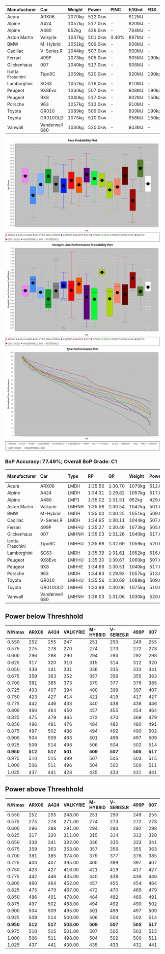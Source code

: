 | Manufacturer     | Car            | Weight | Power   | PINC    | E/Stint | FDS     |
|:-|:-|:-|:-|:-|:-|:-|
| Acura            | ARX06          | 1070kg | 512.0kw |    -    | 912MJ   |    -    |
| Alpine           | A424           | 1057kg | 517.0kw |    -    | 920MJ   |    -    |
| Alpine           | A480           | 952kg  | 429.0kw |    -    | 764MJ   |    -    |
| Aston Martin     | Valkyrie       | 1047kg | 501.0kw | 0.40%   | 897MJ   |    -    |
| BMW              | M-Hybrid       | 1051kg | 509.0kw |    -    | 908MJ   |    -    |
| Cadillac         | V-Series.R     | 1044kg | 507.0kw |    -    | 900MJ   |    -    |
| Ferrari          | 499P           | 1073kg | 505.0kw |    -    | 905MJ   | 190kph  |
| Glickenhaus      | 007            | 1040kg | 517.0kw |    -    | 908MJ   |    -    |
| Isotta Fraschini | Tipo6C         | 1059kg | 520.0kw |    -    | 920MJ   | 190kph  |
| Lamborghini      | SC63           | 1052kg | 516.0kw |    -    | 910MJ   |    -    |
| Peugeot          | 9X8Evo         | 1060kg | 507.0kw |    -    | 908MJ   | 190kph  |
| Peugeot          | 9X8            | 1040kg | 517.0kw |    -    | 902MJ   | 150kph  |
| Porsche          | 963            | 1057kg | 513.0kw |    -    | 910MJ   |    -    |
| Toyota           | GR010          | 1089kg | 509.0kw |    -    | 909MJ   | 190kph  |
| Toyota           | GR010OLD       | 1075kg | 510.0kw |    -    | 958MJ   | 150kph  |
| Vanwall          | Vanderwell 680 | 1030kg | 520.0kw |    -    | 903MJ   |    -    |

![PACECHART](./IMG/ACOMETHOD.png)
![STRAIGHTLINEPERFORMANCECHART](./IMG/ACOMETHOD_sp.png)
![TYREPERFORMANCECHART](./IMG/ACOMETHOD_tw.png)

### BoP Accuracy: 77.49%; Overall BoP Grade: C1
| Manufacturer     | Car            | Type  | RP      | QP      | Weight | Power¹  | Threshhold | PINC    | Power²   | E/Stint | AVG Vmax  | FDS     | RDLC | L/Stint | BOP-Grade | Model Accuracy | Model Points | Match% | SimDiff |
|:-|:-|:-|:-|:-|:-|:-|:-|:-|:-|:-|:-|:-|:-|:-|:-|:-|:-|:-|:-|
| Acura            | ARX06          | LMDH  | 1:35.56 | 1:30.70 | 1070kg | 512.0kw | 210.0kph   |    -    | 512.00kw |  912MJ  | 299.73kph |    -    | 1.01 | 37      | +C1       | 100.00%        | 996          | 76.06% | #       |
| Alpine           | A424           | LMDH  | 1:34.31 | 1:29.82 | 1057kg | 517.0kw | 210.0kph   |    -    | 517.00kw |  920MJ  | 306.37kph |    -    | 1.01 | 37      | -E1       | 97.47%         | 1810         | 55.78% | #       |
| Alpine           | A480           | LMP1  | 1:35.02 | 1:31.51 |  952kg | 429.0kw | 210.0kph   |    -    | 429.00kw |  764MJ  | 297.44kph |    -    | 0.98 | 34      | ~A1       | 92.36%         | 1643         | 99.32% | #       |
| Aston Martin     | Valkyrie       | LMHNH | 1:35.58 | 1:30.54 | 1047kg | 501.0kw | 210.0kph   | 0.40%   | 503.00kw |  897MJ  | 295.43kph |    -    | 1.03 | 37      | +D2       | 100.00%        | 466          | 64.89% | #       |
| BMW              | M-Hybrid       | LMDH  | 1:35.00 | 1:30.25 | 1051kg | 509.0kw | 210.0kph   |    -    | 509.00kw |  908MJ  | 301.00kph |    -    | 1.02 | 37      | -A2       | 100.00%        | 3339         | 94.15% | #       |
| Cadillac         | V-Series.R     | LMDH  | 1:34.95 | 1:30.11 | 1044kg | 507.0kw | 210.0kph   |    -    | 507.00kw |  900MJ  | 301.90kph |    -    | 1.03 | 37      | -A2       | 99.00%         | 6039         | 91.94% | #       |
| Ferrari          | 499P           | LMHHU | 1:35.27 | 1:30.46 | 1073kg | 505.0kw | 210.0kph   |    -    | 505.00kw |  905MJ  | 299.21kph | 190kph  | 1.03 | 37      | ~A1       | 99.56%         | 7418         | 97.76% | #       |
| Glickenhaus      | 007            | LMHNH | 1:35.03 | 1:31.26 | 1040kg | 517.0kw | 210.0kph   |    -    | 517.00kw |  908MJ  | 305.23kph |    -    | 0.95 | 37      | ~A1       | 93.90%         | 2170         | 99.22% | #       |
| Isotta Fraschini | Tipo6C         | LMHHU | 1:35.68 | 1:32.69 | 1059kg | 520.0kw | 210.0kph   |    -    | 520.00kw |  920MJ  | 297.74kph | 190kph  | 1.06 | 37      | +Ω1       | 97.73%         | 129          | 47.65% | +0.55   |
| Lamborghini      | SC63           | LMDH  | 1:35.39 | 1:31.61 | 1052kg | 516.0kw | 210.0kph   |    -    | 516.00kw |  910MJ  | 296.47kph |    -    | 1.05 | 37      | +B1       | 100.00%        | 784          | 88.62% | +0.07   |
| Peugeot          | 9X8Evo         | LMHHU | 1:35.30 | 1:30.67 | 1060kg | 507.0kw | 210.0kph   |    -    | 507.00kw |  908MJ  | 310.04kph | 190kph  | 1.00 | 37      | +A2       | 100.00%        | 1889         | 93.78% | +0.59   |
| Peugeot          | 9X8            | LMHHE | 1:34.66 | 1:30.51 | 1040kg | 517.0kw | 210.0kph   |    -    | 517.00kw |  902MJ  | 297.45kph | 150kph  | 1.04 | 37      | -C1       | 99.16%         | 4816         | 75.52% | #       |
| Porsche          | 963            | LMDH  | 1:34.83 | 1:29.93 | 1057kg | 513.0kw | 210.0kph   |    -    | 513.00kw |  910MJ  | 299.50kph |    -    | 1.02 | 37      | -B2       | 100.00%        | 14574        | 80.90% | #       |
| Toyota           | GR010          | LMHHU | 1:35.56 | 1:30.69 | 1089kg | 509.0kw | 210.0kph   |    -    | 509.00kw |  909MJ  | 296.36kph | 190kph  | 1.02 | 37      | +C2       | 97.78%         | 5323         | 74.72% | #       |
| Toyota           | GR010OLD       | LMHHE | 1:33.98 | 1:30.06 | 1075kg | 510.0kw | 210.0kph   |    -    | 510.00kw |  958MJ  | 305.77kph | 150kph  | 1.02 | 37      | -Ω1       | 94.52%         | 690          | 37.17% | #       |
| Vanwall          | Vanderwell 680 | LMHNH | 1:36.03 | 1:31.06 | 1030kg | 520.0kw | 210.0kph   |    -    | 520.00kw |  903MJ  | 302.06kph |    -    | 1.01 | 37      | +D2       | 95.37%         | 639          | 62.43% | #       |

## Power below Threshhold
| N/Nmax    | ARX06   | A424    | VALKYRIE | M-HYBRID | V-SERIES.R | 499P    | 007     | TIPO6C  | SC63    | 9X8EVO  | 9X8     | 963     | GR010   | GR010OLD | VANDERWELL 680 | ​     | RPM      | A480    |
|:-|:-|:-|:-|:-|:-|:-|:-|:-|:-|:-|:-|:-|:-|:-|:-|:-|:-|:-|
|  0.550    |  252    |  255    |  247     |  251     |  250       |  249    |  255    |  256    |  254    |  250    |  255    |  253    |  251    |  251     |  256           |  ​    |   --     |   -     |
|  0.575    |  275    |  278    |  270     |  274     |  273       |  272    |  278    |  279    |  277    |  273    |  278    |  276    |  274    |  274     |  279           |  ​    |   --     |   -     |
|  0.600    |  296    |  298    |  290     |  294     |  293       |  292    |  298    |  300    |  298    |  293    |  298    |  296    |  294    |  295     |  300           |  ​    |   --     |   -     |
|  0.625    |  317    |  320    |  310     |  315     |  314       |  312    |  320    |  322    |  319    |  314    |  320    |  317    |  315    |  316     |  322           |  ​    |   --     |   -     |
|  0.650    |  338    |  341    |  331     |  336     |  335       |  333    |  341    |  343    |  340    |  335    |  341    |  338    |  336    |  337     |  343           |  ​    |   --     |   -     |
|  0.675    |  359    |  363    |  352     |  357     |  356       |  355    |  363    |  365    |  362    |  356    |  363    |  360    |  357    |  358     |  365           |  ​    |   --     |   -     |
|  0.700    |  381    |  385    |  373     |  379     |  377       |  376    |  385    |  387    |  384    |  377    |  385    |  382    |  379    |  380     |  387           |  ​    |   --     |   -     |
|  0.725    |  403    |  407    |  394     |  400     |  399       |  397    |  407    |  409    |  406    |  399    |  407    |  403    |  400    |  401     |  409           |  ​    |   --     |   -     |
|  0.750    |  423    |  427    |  414     |  421     |  419       |  417    |  427    |  430    |  427    |  419    |  427    |  424    |  421    |  422     |  430           |  ​    |   --     |   -     |
|  0.775    |  442    |  446    |  433     |  440     |  438       |  436    |  446    |  449    |  446    |  438    |  446    |  443    |  440    |  441     |  449           |  ​    |  5000    |  252    |
|  0.800    |  460    |  464    |  450     |  457     |  455       |  454    |  464    |  467    |  463    |  455    |  464    |  461    |  457    |  458     |  467           |  ​    |  5500    |  297    |
|  0.825    |  475    |  479    |  465     |  472     |  470       |  469    |  479    |  482    |  478    |  470    |  479    |  476    |  472    |  473     |  482           |  ​    |  6000    |  332    |
|  0.850    |  486    |  491    |  476     |  484     |  482       |  480    |  491    |  494    |  490    |  482    |  491    |  487    |  484    |  485     |  494           |  ​    |  6500    |  375    |
|  0.875    |  497    |  502    |  486     |  494     |  492       |  490    |  502    |  505    |  501    |  492    |  502    |  498    |  494    |  495     |  505           |  ​    |  7000    |  419    |
|  0.900    |  504    |  509    |  493     |  501     |  499       |  497    |  509    |  512    |  508    |  499    |  509    |  505    |  501    |  502     |  512           |  ​    |  7500    |  430    |
|  0.925    |  509    |  514    |  498     |  506     |  504       |  502    |  514    |  517    |  513    |  504    |  514    |  510    |  506    |  507     |  517           |  ​    |  8000    |  426    |
| **0.950** | **512** | **517** | **501**  | **509**  | **507**    | **505** | **517** | **520** | **516** | **507** | **517** | **513** | **509** | **510**  | **520**        | **​** | **8500** | **429** |
|  0.975    |  510    |  515    |  499     |  507     |  505       |  503    |  515    |  518    |  514    |  505    |  515    |  511    |  507    |  508     |  518           |  ​    |  9000    |  214    |
|  1.000    |  506    |  511    |  496     |  504     |  502       |  500    |  511    |  514    |  510    |  502    |  511    |  507    |  504    |  505     |  514           |  ​    |   --     |   -     |
|  1.025    |  437    |  441    |  428     |  435     |  433       |  431    |  441    |  444    |  441    |  433    |  441    |  438    |  435    |  436     |  444           |  ​    |   --     |   -     |

## Power above Threshhold
| N/Nmax    | ARX06   | A424    | VALKYRIE   | M-HYBRID | V-SERIES.R | 499P    | 007     | TIPO6C  | SC63    | 9X8EVO  | 9X8     | 963     | GR010   | GR010OLD | VANDERWELL 680 | ​     | RPM      | A480    |
|:-|:-|:-|:-|:-|:-|:-|:-|:-|:-|:-|:-|:-|:-|:-|:-|:-|:-|:-|
|  0.550    |  252    |  255    |  248.00    |  251     |  250       |  249    |  255    |  256    |  254    |  250    |  255    |  253    |  251    |  251     |  256           |  ​    |   --     |   -     |
|  0.575    |  275    |  278    |  271.00    |  274     |  273       |  272    |  278    |  279    |  277    |  273    |  278    |  276    |  274    |  274     |  279           |  ​    |   --     |   -     |
|  0.600    |  296    |  298    |  291.00    |  294     |  293       |  292    |  298    |  300    |  298    |  293    |  298    |  296    |  294    |  295     |  300           |  ​    |   --     |   -     |
|  0.625    |  317    |  320    |  311.00    |  315     |  314       |  312    |  320    |  322    |  319    |  314    |  320    |  317    |  315    |  316     |  322           |  ​    |   --     |   -     |
|  0.650    |  338    |  341    |  332.00    |  336     |  335       |  333    |  341    |  343    |  340    |  335    |  341    |  338    |  336    |  337     |  343           |  ​    |   --     |   -     |
|  0.675    |  359    |  363    |  353.00    |  357     |  356       |  355    |  363    |  365    |  362    |  356    |  363    |  360    |  357    |  358     |  365           |  ​    |   --     |   -     |
|  0.700    |  381    |  385    |  374.00    |  379     |  377       |  376    |  385    |  387    |  384    |  377    |  385    |  382    |  379    |  380     |  387           |  ​    |   --     |   -     |
|  0.725    |  403    |  407    |  395.00    |  400     |  399       |  397    |  407    |  409    |  406    |  399    |  407    |  403    |  400    |  401     |  409           |  ​    |   --     |   -     |
|  0.750    |  423    |  427    |  416.00    |  421     |  419       |  417    |  427    |  430    |  427    |  419    |  427    |  424    |  421    |  422     |  430           |  ​    |   --     |   -     |
|  0.775    |  442    |  446    |  435.00    |  440     |  438       |  436    |  446    |  449    |  446    |  438    |  446    |  443    |  440    |  441     |  449           |  ​    |  5000    |  252    |
|  0.800    |  460    |  464    |  452.00    |  457     |  455       |  454    |  464    |  467    |  463    |  455    |  464    |  461    |  457    |  458     |  467           |  ​    |  5500    |  297    |
|  0.825    |  475    |  479    |  467.00    |  472     |  470       |  469    |  479    |  482    |  478    |  470    |  479    |  476    |  472    |  473     |  482           |  ​    |  6000    |  332    |
|  0.850    |  486    |  491    |  478.00    |  484     |  482       |  480    |  491    |  494    |  490    |  482    |  491    |  487    |  484    |  485     |  494           |  ​    |  6500    |  375    |
|  0.875    |  497    |  502    |  488.00    |  494     |  492       |  490    |  502    |  505    |  501    |  492    |  502    |  498    |  494    |  495     |  505           |  ​    |  7000    |  419    |
|  0.900    |  504    |  509    |  495.00    |  501     |  499       |  497    |  509    |  512    |  508    |  499    |  509    |  505    |  501    |  502     |  512           |  ​    |  7500    |  430    |
|  0.925    |  509    |  514    |  500.00    |  506     |  504       |  502    |  514    |  517    |  513    |  504    |  514    |  510    |  506    |  507     |  517           |  ​    |  8000    |  426    |
| **0.950** | **512** | **517** | **503.00** | **509**  | **507**    | **505** | **517** | **520** | **516** | **507** | **517** | **513** | **509** | **510**  | **520**        | **​** | **8500** | **429** |
|  0.975    |  510    |  515    |  501.00    |  507     |  505       |  503    |  515    |  518    |  514    |  505    |  515    |  511    |  507    |  508     |  518           |  ​    |  9000    |  214    |
|  1.000    |  506    |  511    |  498.00    |  504     |  502       |  500    |  511    |  514    |  510    |  502    |  511    |  507    |  504    |  505     |  514           |  ​    |   --     |   -     |
|  1.025    |  437    |  441    |  430.00    |  435     |  433       |  431    |  441    |  444    |  441    |  433    |  441    |  438    |  435    |  436     |  444           |  ​    |   --     |   -     |
